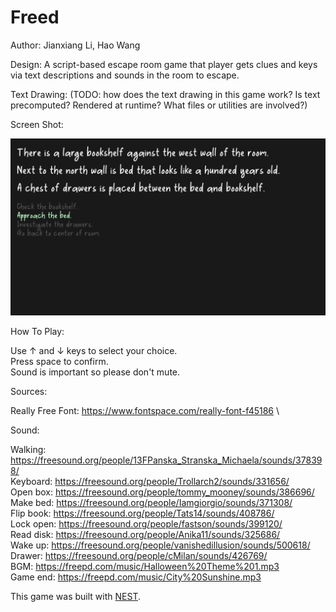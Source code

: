 # Freed

Author: Jianxiang Li, Hao Wang

Design: A script-based escape room game that player gets clues and keys via text descriptions and sounds in the room to escape.

Text Drawing: (TODO: how does the text drawing in this game work? Is text precomputed? Rendered at runtime? What files or utilities are involved?)

Screen Shot:

![Screen Shot](screenshot.png)

How To Play:

Use &#8593; and &#8595; keys to select your choice.\
Press space to confirm.\
Sound is important so please don't mute.


 
Sources:

Really Free Font: https://www.fontspace.com/really-font-f45186 \

Sound:

Walking: https://freesound.org/people/13FPanska_Stranska_Michaela/sounds/378398/ \
Keyboard: https://freesound.org/people/Trollarch2/sounds/331656/ \
Open box: https://freesound.org/people/tommy_mooney/sounds/386696/ \
Make bed: https://freesound.org/people/Iamgiorgio/sounds/371308/ \
Flip book: https://freesound.org/people/Tats14/sounds/408786/ \
Lock open: https://freesound.org/people/fastson/sounds/399120/ \
Read disk: https://freesound.org/people/Anika11/sounds/325686/ \
Wake up: https://freesound.org/people/vanishedillusion/sounds/500618/ \
Drawer: https://freesound.org/people/cMilan/sounds/426769/ \
BGM: https://freepd.com/music/Halloween%20Theme%201.mp3 \
Game end: https://freepd.com/music/City%20Sunshine.mp3 

This game was built with [NEST](NEST.md).
